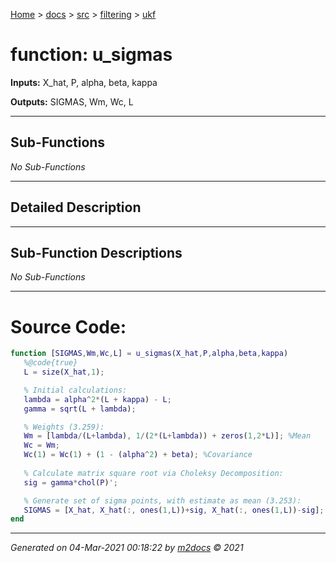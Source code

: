 [Home](../../../index.md) > [docs](../../../docs_index.md) > [src](../../src_index.md) > [filtering](../filtering_index.md) > [ukf](ukf_index.md)  


# function: u_sigmas



**Inputs:** X_hat, P, alpha, beta, kappa

**Outputs:** SIGMAS, Wm, Wc, L

 ***

## Sub-Functions

*No Sub-Functions*

 ***

## Detailed Description



 ***

## Sub-Function Descriptions

*No Sub-Functions*

 
 *** 

# Source Code:

 ```matlab 
 function [SIGMAS,Wm,Wc,L] = u_sigmas(X_hat,P,alpha,beta,kappa)
    %@code{true}
    L = size(X_hat,1);

    % Initial calculations:
    lambda = alpha^2*(L + kappa) - L;
    gamma = sqrt(L + lambda);

    % Weights (3.259):
    Wm = [lambda/(L+lambda), 1/(2*(L+lambda)) + zeros(1,2*L)]; %Mean
    Wc = Wm;
    Wc(1) = Wc(1) + (1 - (alpha^2) + beta); %Covariance
    
    % Calculate matrix square root via Choleksy Decomposition:
    sig = gamma*chol(P)';

    % Generate set of sigma points, with estimate as mean (3.253):
    SIGMAS = [X_hat, X_hat(:, ones(1,L))+sig, X_hat(:, ones(1,L))-sig];
end 
``` 
 
***

*Generated on 04-Mar-2021 00:18:22 by [m2docs](https://github.com/crgnam-research/m2docs) © 2021*
